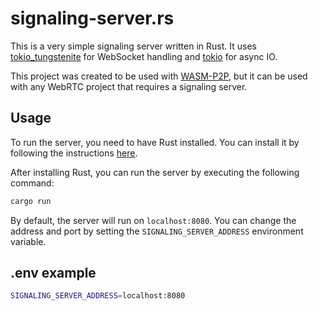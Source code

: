 # signaling-server.rs
This is a very simple signaling server written in Rust. It uses [tokio_tungstenite](https://github.com/snapview/tokio-tungstenite) for WebSocket handling and [tokio](https://github.com/tokio-rs/tokio) for async IO.

This project was created to be used with [WASM-P2P](https://github.com/luis-herasme/wasm_p2p), but it can be used with any WebRTC project that requires a signaling server.

## Usage
To run the server, you need to have Rust installed. You can install it by following the instructions [here](https://www.rust-lang.org/tools/install).

After installing Rust, you can run the server by executing the following command:
```bash
cargo run
```

By default, the server will run on `localhost:8080`. You can change the address and port by setting the `SIGNALING_SERVER_ADDRESS` environment variable.

## .env example
```bash
SIGNALING_SERVER_ADDRESS=localhost:8080
```
